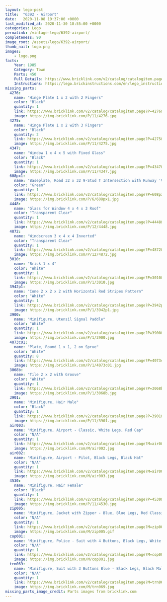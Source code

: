 ```yaml
---
layout: lego-post
title:  "6392 - Airport"
date:   2020-11-08 19:37:00 +0000
last_modified_at: 2020-11-30 18:55:00 +0000
categories: Lego
permalink: /vintage-lego/6392-airport/
completeness: 90
image_root: /assets/lego/6392-airport/
thumb_nail: logo.png
images:
    - logo.png
facts:
    Year: 1985
    Category: Town
    Parts: 450
    Full Details: https://www.bricklink.com/v2/catalog/catalogitem.page?S=6392-1
    Instructions: https://lego.brickinstructions.com/en/lego_instructions/set/6392/Airport
missing_parts:
  4276:
    name: "Hinge Plate 1 x 2 with 2 Fingers"
    color: "Black"
    quantity: 1
    link: https://www.bricklink.com/v2/catalog/catalogitem.page?P=4276&idColor=11
    image: https://img.bricklink.com/P/11/4276.jpg
  4275:
    name: "Hinge Plate 1 x 2 with 3 Fingers"
    color: "Black"
    quantity: 2
    link: https://www.bricklink.com/v2/catalog/catalogitem.page?P=4275&idColor=11
    image: https://img.bricklink.com/P/11/4275.jpg
  4347:
    name: "Window 1 x 4 x 5 with Fixed Glass"
    color: "Black"
    quantity: 1
    link: https://www.bricklink.com/v2/catalog/catalogitem.page?P=4347&idColor=11
    image: https://img.bricklink.com/P/11/4347.jpg
  608px1:
    name: "Baseplate, Road 32 x 32 9-Stud T Intersection with Runway 'V' Pattern"
    color: "Green"
    quantity: 1
    link: https://www.bricklink.com/v2/catalog/catalogitem.page?P=608px1&idColor=6
    image: https://img.bricklink.com/P/6/608px1.jpg
  4448:
    name: "Glass for Window 4 x 4 x 3 Roof"
    color: "Transparent Clear"
    quantity: 1
    link: https://www.bricklink.com/v2/catalog/catalogitem.page?P=4448&idColor=12
    image: https://img.bricklink.com/P/12/4448.jpg 
  4872:
    name: "Windscreen 3 x 4 x 4 Inverted"   
    color: "Transparent Clear"
    quantity: 1
    link: https://www.bricklink.com/v2/catalog/catalogitem.page?P=4872&idColor=12
    image: https://img.bricklink.com/P/12/4872.jpg 
  3010:
    name: "Brick 1 x 4"   
    color: "White"
    quantity: 1
    link: https://www.bricklink.com/v2/catalog/catalogitem.page?P=3010&idColor=1
    image: https://img.bricklink.com/P/1/3010.jpg
  3942p1:
    name: "Cone 2 x 2 x 2 with Horizontal Red Stripes Pattern"   
    color: "White"
    quantity: 1
    link: https://www.bricklink.com/v2/catalog/catalogitem.page?P=3942p1&idColor=1
    image: https://img.bricklink.com/P/1/3942p1.jpg   
  3900:
    name: "Minifigure, Utensil Signal Paddle"   
    color: "White"
    quantity: 1
    link: https://www.bricklink.com/v2/catalog/catalogitem.page?P=3900&idColor=1
    image: https://img.bricklink.com/P/1/3900.jpg   
  4073c01:
    name: "Plate, Round 1 x 1, 2 on Sprue"   
    color: "White"
    quantity: 8
    link: https://www.bricklink.com/v2/catalog/catalogitem.page?P=4073c01&idColor=1
    image: https://img.bricklink.com/P/1/4073c01.jpg      
  3068b:
    name: "Tile 2 x 2 with Groove"   
    color: "White"
    quantity: 1
    link: https://www.bricklink.com/v2/catalog/catalogitem.page?P=3068b&idColor=1
    image: https://img.bricklink.com/P/1/3068b.jpg  
  3901:
    name: "Minifigure, Hair Male"   
    color: "Black"
    quantity: 1
    link: https://www.bricklink.com/v2/catalog/catalogitem.page?P=3901&idColor=11
    image: https://img.bricklink.com/P/11/3901.jpg      
  air003:
    name: "Minifigure, Airport - Classic, White Legs, Red Cap"   
    color: "N/A"
    quantity: 1
    link: https://www.bricklink.com/v2/catalog/catalogitem.page?M=air003
    image: https://img.bricklink.com/M/air002.jpg
  air002:
    name: "Minifigure, Airport - Pilot, Black Legs, Black Hat"   
    color: "N/A"
    quantity: 1
    link: https://www.bricklink.com/v2/catalog/catalogitem.page?M=air002
    image: https://img.bricklink.com/M/air003.jpg      
  4530:
    name: "Minifigure, Hair Female"   
    color: "Black"
    quantity: 1
    link: https://www.bricklink.com/v2/catalog/catalogitem.page?P=4530&idColor=11
    image: https://img.bricklink.com/P/11/4530.jpg
  zip005:
    name: "Minifigure, Jacket with Zipper - Blue, Blue Legs, Red Classic Helmet"   
    color: "N/A"
    quantity: 1
    link: https://www.bricklink.com/v2/catalog/catalogitem.page?M=zip005
    image: https://img.bricklink.com/M/zip005.gif
  cop001:
    name: "Minifigure, Police - Suit with 4 Buttons, Black Legs, White Hat"   
    color: "N/A"
    quantity: 1
    link: https://www.bricklink.com/v2/catalog/catalogitem.page?M=cop001
    image: https://img.bricklink.com/M/cop001.jpg    
  trn069:
    name: "Minifigure, Suit with 3 Buttons Blue - Black Legs, Black Male Hair"   
    color: "N/A"
    quantity: 1
    link: https://www.bricklink.com/v2/catalog/catalogitem.page?M=trn069
    image: https://img.bricklink.com/M/trn069.jpg
missing_parts_image_credit: Parts images from bricklink.com
---
```

